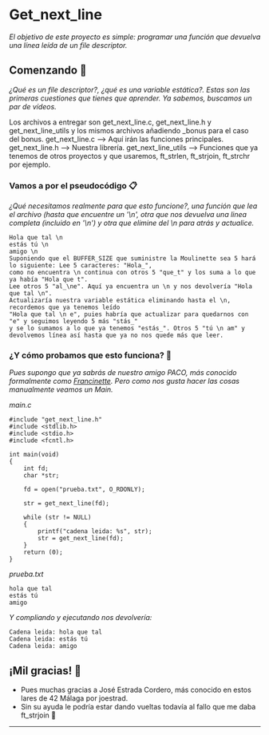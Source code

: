 # Get_next_line

_El objetivo de este proyecto es simple: programar una función que devuelva
una línea leída de un file descriptor._

## Comenzando 🚀

_¿Qué es un file descriptor?, ¿qué es una variable estática?. Estas son las primeras cuestiones que tienes que aprender. Ya sabemos, buscamos un par de vídeos._

Los archivos a entregar son get_next_line.c, get_next_line.h y get_next_line_utils y los mismos archivos añadiendo _bonus para el caso del bonus.
get_next_line.c --> Aquí irán las funciones principales.
get_next_line.h --> Nuestra librería.
get_next_line_utils --> Funciones que ya tenemos de otros proyectos y que usaremos, ft_strlen, ft_strjoin, ft_strchr por ejemplo.


### Vamos a por el pseudocódigo 📋

_¿Qué necesitamos realmente para que esto funcione?, una función que lea el archivo (hasta que encuentre un '\n', otra que nos devuelva una linea completa (incluido en '\n')
y otra que elimine del \n para atrás y actualice._

```
Hola que tal \n
estás tú \n
amigo \n
Suponiendo que el BUFFER_SIZE que suministre la Moulinette sea 5 hará lo siguiente: Lee 5 caracteres: "Hola_", 
como no encuentra \n continua con otros 5 "que_t" y los suma a lo que ya había "Hola que t". 
Lee otros 5 "al_\ne". Aquí ya encuentra un \n y nos devolvería "Hola que tal \n". 
Actualizaría nuestra variable estática eliminando hasta el \n, recordemos que ya tenemos leído 
"Hola que tal \n e", puies habría que actualizar para quedarnos con "e" y seguimos leyendo 5 más "stás_" 
y se lo sumamos a lo que ya tenemos "estás_". Otros 5 "tú \n am" y devolvemos línea así hasta que ya no nos quede más que leer.  
```

### ¿Y cómo probamos que esto funciona? 🔧

_Pues supongo que ya sabrás de nuestro amigo PACO, más conocido formalmente como [Francinette](https://github.com/xicodomingues/francinette).
Pero como nos gusta hacer las cosas manualmente veamos un Main._

_main.c_

```
#include "get_next_line.h"
#include <stdlib.h>
#include <stdio.h>
#include <fcntl.h>

int	main(void)
{
	int fd;
	char *str;

	fd = open("prueba.txt", O_RDONLY);

	str = get_next_line(fd);

	while (str != NULL)
	{
		printf("cadena leida: %s", str);
		str = get_next_line(fd);
	}
	return (0);
}
```

_prueba.txt_

```
hola que tal
estás tú
amigo
```

_Y compliando y ejecutando nos devolvería:_

```
Cadena leida: hola que tal
Cadena leida: estás tú
Cadena leida: amigo
```


## ¡Mil gracias! 🎁

* Pues muchas gracias a José Estrada Cordero, más conocido en estos lares de 42 Málaga por joestrad. 
* Sin su ayuda le podría estar dando vueltas todavía al fallo que me daba ft_strjoin 📢



---
